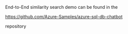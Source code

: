 End-to-End similarity search demo can be found in the  

https://github.com/Azure-Samples/azure-sql-db-chatbot

repository
